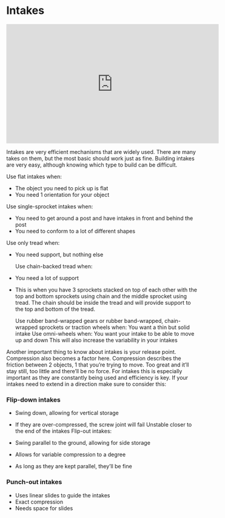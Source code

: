 # Intakes

<iframe width="560" height="315" src="https://www.youtube.com/embed/lk-dUcIApZg" title="Robotics Introduction - Subsystems - Intakes" frameborder="0" allow="accelerometer; autoplay; clipboard-write; encrypted-media; gyroscope; picture-in-picture; web-share" allowfullscreen></iframe>

Intakes are very efficient mechanisms that are widely used. There are many takes on them, but the most basic should work just as fine. Building intakes are very easy, although knowing which type to build can be difficult.

<!--TODO: add the images-->

Use flat intakes when:

- The object you need to pick up is flat
- You need 1 orientation for your object

Use single-sprocket intakes when:

- You need to get around a post and have intakes in front and behind the post
- You need to conform to a lot of different shapes

Use only tread when:

- You need support, but nothing else

  Use chain-backed tread when:

- You need a lot of support
- This is when you have 3 sprockets stacked on top of each other with the top and bottom sprockets using chain and the middle sprocket using tread. The chain should be inside the tread and will provide support to the top and bottom of the tread.

  Use rubber band-wrapped gears or rubber band-wrapped, chain-wrapped sprockets or traction wheels when:
  You want a thin but solid intake
  Use omni-wheels when:
  You want your intake to be able to move up and down
  This will also increase the variability in your intakes

Another important thing to know about intakes is your release point. Compression also becomes a factor here. Compression describes the friction between 2 objects, 1 that you’re trying to move. Too great and it’ll stay still, too little and there’ll be no force. For intakes this is especially important as they are constantly being used and efficiency is key.
If your intakes need to extend in a direction make sure to consider this:

### Flip-down intakes

- Swing down, allowing for vertical storage
- If they are over-compressed, the screw joint will fail
  Unstable closer to the end of the intakes
  Flip-out intakes:

- Swing parallel to the ground, allowing for side storage
- Allows for variable compression to a degree
- As long as they are kept parallel, they’ll be fine

### Punch-out intakes

- Uses linear slides to guide the intakes
- Exact compression
- Needs space for slides
